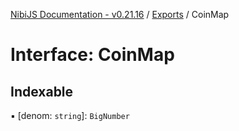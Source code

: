 [NibiJS Documentation - v0.21.16](../intro.md) / [Exports](../modules.md) / CoinMap

# Interface: CoinMap

## Indexable

▪ [denom: `string`]: `BigNumber`
